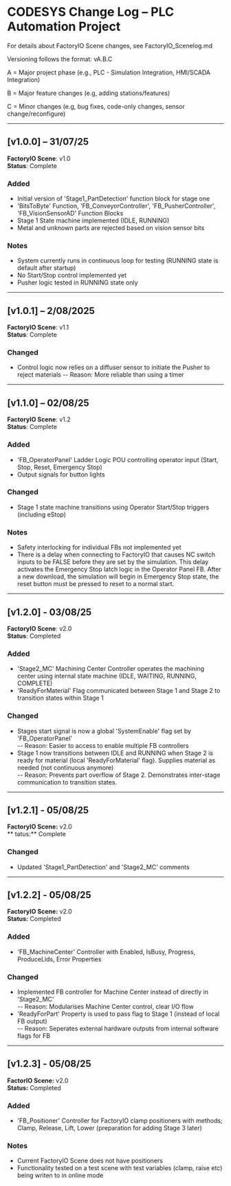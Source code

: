 # CODESYS Change Log – PLC Automation Project

For details about FactoryIO Scene changes, see FactoryIO\_Scenelog.md

Versioning follows the format: vA.B.C

A = Major project phase (e.g., PLC - Simulation Integration, HMI/SCADA Integration)

B = Major feature changes (e.g, adding stations/features)

C = Minor changes (e.g, bug fixes, code-only changes, sensor change/reconfigure)

---

## \[v1.0.0] – 31/07/25

**FactoryIO Scene**: v1.0  
**Status**: Complete

### Added

* Initial version of 'Stage1\_PartDetection' function block for stage one
* 'BitsToByte' Function, 'FB\_ConveyorController', 'FB\_PusherController', 'FB\_VisionSensorAD' Function Blocks
* Stage 1 State machine implemented (IDLE, RUNNING)
* Metal and unknown parts are rejected based on vision sensor bits

### Notes

* System currently runs in continuous loop for testing (RUNNING state is default after startup)
* No Start/Stop control implemented yet
* Pusher logic tested in RUNNING state only

---

## \[v1.0.1] – 2/08/2025

**FactoryIO Scene**: v1.1  
**Status**: Complete

### Changed

* Control logic now relies on a diffuser sensor to initiate the Pusher to reject materials
  -- Reason: More reliable than using a timer

---

## \[v1.1.0] – 02/08/25

**FactoryIO Scene**: v1.2  
**Status**: Complete

### Added

* 'FB\_OperatorPanel' Ladder Logic POU controlling operator input (Start, Stop, Reset, Emergency Stop)
* Output signals for button lights

### Changed

* Stage 1 state machine transitions using Operator Start/Stop triggers (including eStop)

### Notes

* Safety interlocking for individual FBs not implemented yet
* There is a delay when connecting to FactoryIO that causes NC switch inputs to be FALSE before they are set by the simulation. This delay activates the Emergency Stop latch logic in the Operator Panel FB. After a new download, the simulation will begin in Emergency Stop state, the reset button must be pressed to reset to a normal start.

---

## \[v1.2.0] - 03/08/25

**FactoryIO Scene**: v2.0  
**Status**: Completed

### Added

* 'Stage2\_MC' Machining Center Controller operates the machining center using internal state machine (IDLE, WAITING, RUNNING, COMPLETE)
* 'ReadyForMaterial' Flag communicated between Stage 1 and Stage 2 to transition states within Stage 1

### Changed

* Stages start signal is now a global 'SystemEnable' flag set by 'FB\_OperatorPanel'  
  -- Reason: Easier to access to enable multiple FB controllers
* Stage 1 now transitions between IDLE and RUNNING when Stage 2 is ready for material (local 'ReadyForMaterial' flag). Supplies material as needed (not continuous anymore)  
  -- Reason: Prevents part overflow of Stage 2. Demonstrates inter-stage communication to transition states.

---

## \[v1.2.1] - 05/08/25
**FactoryIO Scene:** v2.0  
** tatus:** Complete

### Changed
* Updated 'Stage1_PartDetection' and 'Stage2_MC' comments

---

## \[v1.2.2] - 05/08/25
**FactoryIO Scene:** v2.0  
**Status:** Completed

### Added
* 'FB_MachineCenter' Controller with Enabled, IsBusy, Progress, ProduceLids, Error Properties

### Changed
* Implemented FB controller for Machine Center instead of directly in 'Stage2_MC'  
 -- Reason: Modularises Machine Center control, clear I/O flow
* 'ReadyForPart' Property is used to pass flag to Stage 1 (instead of local FB output)  
 -- Reason: Seperates external hardware outputs from internal software flags for FB

---

## \[v1.2.3] - 05/08/25
**FactorIO Scene:** v2.0  
**Status:** Completed

### Added
* 'FB_Positioner' Controller for FactoryIO clamp positioners with methods; Clamp, Release, Lift, Lower (preparation for adding Stage 3 later)

### Notes
* Current FactoryIO Scene does not have positioners
* Functionality tested on a test scene with test variables (clamp, raise etc) being writen to in online mode